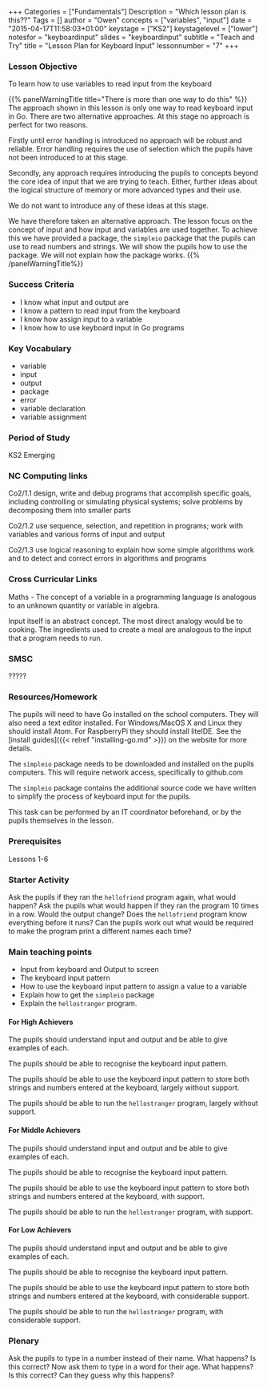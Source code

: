 +++
Categories = ["Fundamentals"]
Description = "Which lesson plan is this??"
Tags = []
author = "Owen"
concepts = ["variables", "input"]
date = "2015-04-17T11:58:03+01:00"
keystage = ["KS2"]
keystagelevel = ["lower"]
notesfor = "keyboardinput"
slides = "keyboardinput"
subtitle = "Teach and Try"
title = "Lesson Plan for Keyboard Input"
lessonnumber = "7"
+++
### Lesson Objective

To learn how to use variables to read input from the keyboard
<!--more-->

{{% panelWarningTitle title="There is more than one way to do this" %}}
The approach shown in this lesson is only one way to read keyboard input
in Go. There are two alternative approaches. At this stage no approach is
perfect for two reasons.

Firstly until error handling is introduced no approach will be robust and
reliable. Error handling requires the use of selection which the pupils
have not been introduced to at this stage.

Secondly, any approach requires introducing the pupils to concepts beyond
the core idea of input that we are trying to teach. Either, further
ideas about the logical structure of memory or more advanced types and
their use.

We do not want to introduce any of these ideas at this stage.

We have therefore taken an alternative approach. The lesson focus on
the concept of input and how input and variables are used together.
To achieve this we have provided a package, the `simpleio` package
that the pupils can use to read numbers and strings. We will show the
pupils how to use the package. We will not explain how the package works.
{{% /panelWarningTitle%}}

### Success Criteria

* I know what input and output are
* I know a pattern to read input from the keyboard
* I know how assign input to a variable
* I know how to use keyboard input in Go programs

### Key Vocabulary

* variable
* input
* output
* package
* error
* variable declaration
* variable assignment

### Period of Study

KS2 Emerging

### NC Computing links

Co2/1.1    design, write and debug programs that accomplish specific goals,
including controlling or simulating physical systems; solve problems by
decomposing them into smaller parts

Co2/1.2    use sequence, selection, and repetition in programs; work with
variables and various forms of input and output

Co2/1.3    use logical reasoning to explain how some simple algorithms work and
to detect and correct errors in algorithms and programs

### Cross Curricular Links

Maths - The concept of a variable in a programming language is analogous
to an unknown quantity or variable in algebra.

Input itself is an abstract concept. The most direct analogy would be to
cooking. The ingredients used to create a meal are analogous to the input
that a program needs to run.

### SMSC

?????

### Resources/Homework

The pupils will need to have Go installed on the school computers. They will
also need a text editor installed. For Windows/MacOS X and Linux they should
install Atom. For RaspberryPi they should install liteIDE. See the
[install guides]({{< relref "installing-go.md" >}}) on the website for more
details.

The `simpleio` package needs to be downloaded and installed on the pupils
computers. This will require network access, specifically to github.com

The `simpleio` package contains the additional source code we have
written to simplify the process of keyboard input for the pupils.

This task can be performed by an IT coordinator beforehand, or by the
pupils themselves in the lesson.

### Prerequisites

Lessons 1-6

### Starter Activity

Ask the pupils if they ran the `hellofriend` program again, what would
happen?
Ask the pupils what would happen if they ran the program 10 times
in a row. Would the output change?
Does the `hellofriend` program know everything before it runs?
Can the pupils work out what would be required to make the program
print a different names each time?

### Main teaching points

* Input from keyboard and Output to screen
* The keyboard input pattern
* How to use the keyboard input pattern to assign a value to a variable
* Explain how to get the `simpleio` package
* Explain the `hellostranger` program.

#### For High Achievers
The pupils should understand input and output and be able to give
examples of each.

The pupils should be able to recognise the keyboard input pattern.

The pupils should be able to use the keyboard input pattern to
store both strings and numbers entered at the keyboard, largely without
support.

The pupils should be able to run the `hellostranger` program,
largely without support.

#### For Middle Achievers
The pupils should understand input and output and be able to give
examples of each.

The pupils should be able to recognise the keyboard input pattern.

The pupils should be able to use the keyboard input pattern to
store both strings and numbers entered at the keyboard, with
support.

The pupils should be able to run the `hellostranger` program,
with support.

#### For Low Achievers
The pupils should understand input and output and be able to give
examples of each.

The pupils should be able to recognise the keyboard input pattern.

The pupils should be able to use the keyboard input pattern to
store both strings and numbers entered at the keyboard, with
considerable support.

The pupils should be able to run the `hellostranger` program,
with considerable support.

### Plenary
Ask the pupils to type in a number instead of their name. What happens?
Is this correct?
Now ask them to type in a word for their age. What happens? Is this
correct? Can they guess why this happens?
